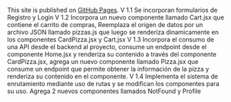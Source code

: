 This site is published on [GitHub Pages](https://pablorodriguezgonzalez.github.io/Pizzeria-React/).
V 1.1 Se incorporan formularios de Registro y Login
V 1.2 Incorpora un nuevo componente llamado Cart.jsx que contiene el carrito de compras, Reemplaza el origen de datos por un archivo JSON llamado pizzas.js que luego se renderiza dinamicamente en los componentes CardPizza.jsx y Cart.jsx
V 1.3 Incorpora el consumo de una API desde el backend al proyecto, consume un endpoint desde el componente Home.jsx y renderiza su contenido a través del componente CardPizza.jsx, agrega un nuevo componente llamado Pizza.jsx que consume un endpoint que permite obtener la información de la pizza y renderiza su contenido en el componente.
V 1.4 Implementa el sistema de enrutamiento mediante uso de rutas y se modifican los componentes para su uso. Agrega 2 nuevos componentes llamados NotFound y Profile
